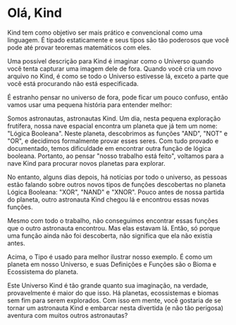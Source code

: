# Olá, Kind

Kind tem como objetivo ser mais prático e convencional como uma linguagem. É tipado estaticamente e seus tipos são tão poderosos que você pode até provar teoremas matemáticos com eles.

Uma possível descrição para Kind é imaginar como o Universo quando você tenta capturar uma imagem dele de fora. Quando você cria um novo arquivo no Kind, é como se todo o Universo estivesse lá, exceto a parte que você está procurando não está especificada.

É estranho pensar no universo de fora, pode ficar um pouco confuso, então vamos usar uma pequena história para entender melhor:

Somos astronautas, astronautas Kind. Um dia, nesta pequena exploração frutífera, nossa nave espacial encontra um planeta que já tem um nome: "Lógica Booleana". Neste planeta, descobrimos as funções "AND", "NOT" e "OR", e decidimos formalmente provar esses seres. Com tudo provado e documentado, temos dificuldade em encontrar outra função de lógica booleana. Portanto, ao pensar "nosso trabalho está feito", voltamos para a nave Kind para procurar novos planetas para explorar.

No entanto, alguns dias depois, há notícias por todo o universo, as pessoas estão falando sobre outros novos tipos de funções descobertas no planeta Lógica Booleana: "XOR", "NAND" e "XNOR". Pouco antes de nossa partida do planeta, outro astronauta Kind chegou lá e encontrou essas novas funções.

Mesmo com todo o trabalho, não conseguimos encontrar essas funções que o outro astronauta encontrou. Mas elas estavam lá. Então, só porque uma função ainda não foi descoberta, não significa que ela não existia antes.

Acima, o Tipo é usado para melhor ilustrar nosso exemplo. É como um planeta em nosso Universo, e suas Definições e Funções são o Bioma e Ecossistema do planeta.

Este Universo Kind é tão grande quanto sua imaginação, na verdade, provavelmente é maior do que isso. Há planetas, ecossistemas e biomas sem fim para serem explorados. Com isso em mente, você gostaria de se tornar um astronauta Kind e embarcar nesta divertida (e não tão perigosa) aventura com muitos outros astronautas?
